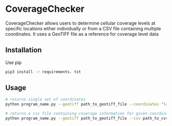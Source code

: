 # CoverageChecker

CoverageChecker allows users to determine cellular coverage levels at specific locations either individually or from a CSV file containing multiple coordinates. It uses a GeoTIFF file as a reference for coverage level data

## Installation

Use pip

```bash
pip3 install -r requirements. txt 
```

## Usage

```bash
# returns single set of coordinates
python program_name.py --geotiff path_to_geotiff_file --coordinates "latitude,longitude"

# returns a csv file containing coverage information for given coordinates
python program_name.py --geotiff path_to_geotiff_file --csv path_to_csv_file
```
